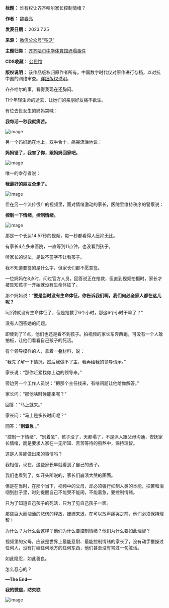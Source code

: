 

**标题：** 谁有权让齐齐哈尔家长控制情绪？  

**作者：** [魏春亮](https://chinadigitaltimes.net/space/魏春亮)  

**发表日期：** 2023.7.25  

**来源：** [微信公众号“亮见”](https://mp.weixin.qq.com/s/EA8FsLnb8OKXEqu6keypaA)  

**主题归类：** [齐齐哈尔中学体育馆坍塌事件](https://chinadigitaltimes.net/space/齐齐哈尔中学体育馆坍塌事件)  

**CDS收藏：** [公民馆](https://chinadigitaltimes.net/space/%E5%85%AC%E6%B0%91%E9%A6%86)  

**版权说明：** 该作品版权归原作者所有。中国数字时代仅对原作进行存档，以对抗中国的网络审查。[详细版权说明](https://chinadigitaltimes.net/chinese/copyright)。


齐齐哈尔的事，看得我现在还胸闷。


11个年轻生命的逝去，让她们的亲朋好友痛不欲生。


有位去世女生的妈妈哭喊：


**我每活一秒我就痛苦。** 


![image](https://chinadigitaltimes.net/chinese/files/2023/07/post-698634-64c1ed665b45a.png)


另一个妈妈跪在地上，双手合十，痛哭流涕地说：


**妈妈错了，我害了你，跟妈妈回家吧。** 


![image](https://chinadigitaltimes.net/chinese/files/2023/07/post-698634-64c1ed667c692.png)


唯一的幸存者说：


**我最好的朋友全走了。** 


![image](https://chinadigitaltimes.net/chinese/files/2023/07/post-698634-64c1ed66877e6.png)


但在另一个流传很广的视频里，面对情绪激动的家长，医院里维持秩序的警察说：


**控制一下情绪，控制情绪。** 


![image](https://chinadigitaltimes.net/chinese/files/2023/07/post-698634-64c1ed6694d41.png)


那是一个长达14:57秒的视频，每一秒都看得人压抑无比。


有家长4点多来医院，一直等到11点钟，也没看到孩子。


听家长的说法，是说不签字不让看孩子。


我不知道要签的是什么字，但家长们都不愿意签。


一位妈妈在8点时，问过官方人员，回答说正在抢救，但直到视频拍摄时，家长才被告知孩子一开始就没有生命体征了。


那个妈妈说：“**要是当时没有生命体征，你告诉我们啊，我们何必全家人都在这儿呢？** 


5点钟就没有生命体征了，但是抢救了6个小时，那这6个小时干嘛了？”


没有人回答她的问题。


即使到了11点，他们也还是看不到孩子。拍视频的家长东奔西跑，可没有一个人敢拍板，让他们看看自己孩子的死活。


有个领导模样的人，拿着一叠材料，说：


“我先了解一下情况，然后我做不了主，我再给我的领导请示。”


家长说：“那你赶紧找你上边的领导来。”


旁边另一个工作人员说：“把那个主任找来，有啥问题让他给你解答。”


家长问：“那他啥时候能来呢？”


回答：“马上就来。”


家长问：“马上是多长时间呢？”


回答：“**别着急** 。”


“控制一下情绪”、“别着急”，孩子没了，天都塌了，不是派人跟父母沟通，安抚家长情绪，而是要求人家在一无所知、苦苦等待的煎熬中，保持理智。


这是人类能做出来的事情吗？


我相信，现在，这些家长早就看到了自己的孩子。


我们也看到了，如开头所说的，家长们崩溃大哭的画面。


但是在当时，在那个当下，视频中的父母，却必须强行抑制人类的本能，把苦和泪咽到肚子里，时刻提醒自己不能哭不能闹，不能着急，要控制情绪。


只为了知道自己孩子的死活，只为了见自己孩子一面。


那些巨大而汹涌的悲伤的释放，姗姗来迟，在可以放声痛哭之前，他们必须保持理智！


为什么？为什么会这样？他们为什么要控制情绪？他们为什么要如此理智？


视频里的父母，应该是世界上最能忍耐、最能控制情绪的家长了，没有动手推搡过任何人，没有打砸任何地方的任何东西，他们甚至没有骂过一句脏话。


如此隐忍，如此善良。


怎么忍心的？


**—The End—** 


**我的微信，防失联** 


![image](https://chinadigitaltimes.net/chinese/files/2023/07/post-698634-64c1ed66a044a.png)

